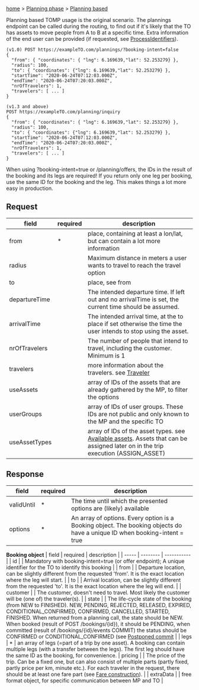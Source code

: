 [home](https://github.com/TOMP-WG/TOMP-API/wiki/) > [Planning phase](Planning-phase.md) > [Planning based](Planning-based.md)  

Planning based TOMP usage is the original scenario. The plannings endpoint can be called during the routing, to find out if it's likely that the TO has assets to move people from A to B at a specific time. Extra information of the end user can be provided (if requested, see [ProcessIdentifiers](ProcessIdentifiers.md)).
```
(v1.0) POST https://exampleTO.com​/plannings/?booking-intent=false
{
  "from": { "coordinates": { "lng": 6.169639,"lat": 52.253279} },
  "radius": 100,
  "to": { "coordinates": {"lng": 6.169639,"lat": 52.253279} },
  "startTime": "2020-06-24T07:12:03.000Z",
  "endTime": "2020-06-24T07:20:03.000Z",
  "nrOfTravelers": 1,
  "travelers": [ ... ]
}

(v1.3 and above)
POST https://exampleTO.com​/planning/inquiry
{
  "from": { "coordinates": { "lng": 6.169639,"lat": 52.253279} },
  "radius": 100,
  "to": { "coordinates": {"lng": 6.169639,"lat": 52.253279} },
  "startTime": "2020-06-24T07:12:03.000Z",
  "endTime": "2020-06-24T07:20:03.000Z",
  "nrOfTravelers": 1,
  "travelers": [ ... ]
}
```
When using ?booking-intent=true or /planning/offers, the IDs in the result of the booking and its legs are required! If you return only one leg per booking, use the same ID for the booking and the leg. This makes things a lot more easy in production.

## Request
| field | required | description |
| ----- | -------- | ----------- | 
| from  | * | place, containing at least a lon/lat, but can contain a lot more information |
| radius | | Maximum distance in meters a user wants to travel to reach the travel option |
| to | | place, see from |
| departureTime	| | The intended departure time. If left out and no arrivalTime is set, the current time should be assumed. |
| arrivalTime | | The intended arrival time, at the to place if set otherwise the time the user intends to stop using the asset. |
| nrOfTravelers	| | The number of people that intend to travel, including the customer. Minimum is 1 |
| travelers | | more information about the travelers. see [Traveler](Traveler.md) |
| useAssets | | array of IDs of the assets that are already gathered by the MP, to filter the options |
| userGroups | | array of IDs of user groups. These IDs are not public and only known to the MP and the specific TO |
| useAssetTypes	| | array of IDs of the asset types. see [Available assets](Available-assets.md). Assets that can be assigned later on in the trip execution (ASSIGN_ASSET) |

## Response
| field | required | description | 
| ----- | -------- | ----------- | 
| validUntil | * | The time until which the presented options are (likely) available |
| options | * | An array of options. Every option is a Booking object. The booking objects do have a unique ID when booking-intent = true |


__Booking object__
| field | required | description | 
| ----- | -------- | ----------- | 
| id | | Mandatory with booking-intent=true (or offer endpoint); A unique identifier for the TO to identify this booking |
| from | | Departure location, can be slightly different from the requested 'from'. It is the exact location where the leg will start. |
| to | | Arrival location, can be slightly different from the requested 'to'. It is the exact location where the leg will end. |
| customer | | The customer, doesn't need to travel. Most likely the customer will be (one of) the traveler(s). |
| state | | The life-cycle state of the booking (from NEW to FINISHED). NEW, PENDING, REJECTED, RELEASED, EXPIRED, CONDITIONAL_CONFIRMED, CONFIRMED, CANCELLED, STARTED, FINISHED. When returned from a planning call, the state should be NEW. When booked (result of POST /bookings/{id}), it should be PENDING, when committed (result of /bookings/{id}/events COMMIT) the status should be CONFIRMED or CONDITIONAL_CONFIRMED (see [Postponed commit](Postponed-commit.md) |
| legs | * | an array of legs (=part of a trip by one asset). A booking can contain multiple legs (with a transfer between the legs). The first leg should have the same ID as the booking, for convenience. |
pricing	| | The price of the trip. Can be a fixed one, but can also consist of multiple parts (partly fixed, partly price per km, minute etc.). For each traveler in the request, there should be at least one fare part (see [Fare construction](Fare-construction.md)). |
| extraData | |  free format object, for specific communication between MP and TO |
